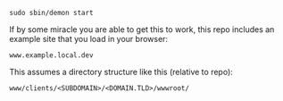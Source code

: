 `sudo sbin/demon start`


If by some miracle you are able to get this to work, this repo includes an example site that you load in your browser:

`www.example.local.dev`


This assumes a directory structure like this (relative to repo):

`www/clients/<SUBDOMAIN>/<DOMAIN.TLD>/wwwroot/`
